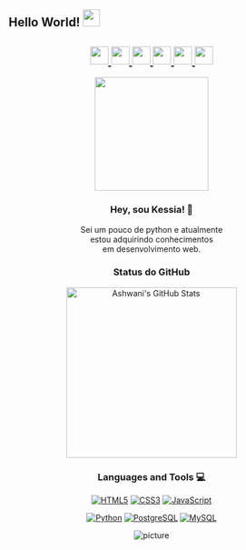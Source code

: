 ## Hello World! <img src="https://raw.githubusercontent.com/iampavangandhi/iampavangandhi/master/gifs/Hi.gif" width="30px"></h2>

<center>
  <h2>
    <a href="https://twitter.com/spellboundb">
      <img src="https://github.com/gauravghongde/social-icons/blob/master/PNG/Black/Twitter_black.png" width="32" height="32"/>
    </a>
    <a href="https://www.linkedin.com/in/kessia-carvalho">
      <img src="https://github.com/gauravghongde/social-icons/blob/master/PNG/Black/LinkedIN_black.png" width="32" height="32"/>
    </a>
    <a href="https://www.facebook.com/KessiaCarvalho">
      <img src="https://github.com/gauravghongde/social-icons/blob/master/PNG/Black/Facebook_black.png" width="32" height="32"/>
    </a>
    <a href="https://www.instagram.com/kessiac_">
      <img src="https://github.com/gauravghongde/social-icons/blob/master/PNG/Black/Instagram_black.png" width="32" height="32"/>
    <a href="mailto:kessiac147@gmail.com">
      <img src="https://github.com/gauravghongde/social-icons/blob/master/PNG/Black/Gmail_black.png" width="32" height="32"/>
    </a>
    <a href="https://open.spotify.com/user/kessiac_">
      <img src="https://github.com/gauravghongde/social-icons/blob/master/PNG/Black/Spotify_black.png" width="32" height="32"/>
    </a>
  </h2>
    
<img src='https://user-images.githubusercontent.com/5713670/87202985-820dcb80-c2b6-11ea-9f56-7ec461c497c3.gif' width='200"'>


### Hey, sou Kessia! 👋
<p>
  Sei um pouco de python e atualmente <br> estou adquirindo conhecimentos <br> em desenvolvimento web.
</p>

### Status do GitHub
  
  <img src="https://github-readme-stats.vercel.app/api?username=kessiac&&show_icons=true&theme=tokyonight&line_height=27&v=5" alt="Ashwani's GitHub Stats" width="300" />
  
  
### Languages and Tools :computer:
  
  [![HTML5](https://img.shields.io/badge/-HTML5-E34F26?style=flat&logo=html5&logoColor=white&link=https://github.com/kessiac)](https://github.com/kessiac) [![CSS3](https://img.shields.io/badge/-CSS3-1572B6?style=flat&logo=css3&link=https://github.com/kessiac)](https://github.com/kessiac) [![JavaScript](https://img.shields.io/badge/-JavaScript-black?style=flat&logo=javascript&link=https://github.com/kessiac)](https://github.com/kessiac) 

  [![Python](https://img.shields.io/badge/-Python-black?style=flat&logo=python&link=https://github.com/kessiac)](https://github.com/kessiac) [![PostgreSQL](https://img.shields.io/badge/-PostgreSQL-336791?style=flat&logo=postgresql&link=https://github.com/kessiac)](https://github.com/kessiac) [![MySQL](https://img.shields.io/badge/-MySQL-black?style=flat&logo=mysql&link=https://github.com/kessiac)](https://github.com/kessiac)

  ![picture](https://raw.githubusercontent.com/saadeghi/saadeghi/master/dino.gif)
</center>
